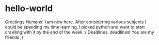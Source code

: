 # hello-world

Greetings Humans! 
I am new here. After considering various subjects I could be spending my time learning, I picked python and want to start crawling with it by the end of the week :/ Deadlines, deadlines! You are my friends ;)
